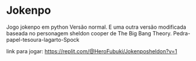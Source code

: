 # Jokenpo
Jogo jokenpo em python
Versão normal.
E uma outra versão modificada baseada no personagem sheldon cooper de The Big Bang Theory.
Pedra-papel-tesoura-lagarto-Spock

link para jogar: https://replit.com/@HeroFubuki/Jokenposheldon?v=1